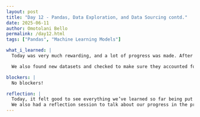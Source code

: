 ```yaml
---
layout: post
title: "Day 12 - Pandas, Data Exploration, and Data Sourcing contd."
date: 2025-06-11
author: Omotolani Bello
permalink: /day12.html
tags: ["Pandas", "Machine Learning Models"]

what_i_learned: |
  Today was very much rewarding, and a lot of progress was made. After shuffling around this morning to find a good place to settle down and get started with our project, we jumped into our tasks for the day. We did some literature reviews, and they were quite detailed and easy to understand, which made the process smoother. It was encouraging to find research that directly connects to the focus of our project.

  We also found new datasets and checked to make sure they accounted for what we needed—specifically, fair and dark skin bias. Using what we've been learning in Python, we located specific columns in the dataset to see if different skin tones were properly represented. After the lunch break, we started merging the datasets by identifying similar columns and aligning them to fit our research goals. It felt good to apply what we've learned in a real and meaningful way.

blockers: |
  No blockers!

reflection: |
  Today, it felt good to see everything we’ve learned so far being put into action. Applying our Python skills to check for fairness in the dataset and merging data made things come together in a real way. It was motivating to finally see the connection between what we’ve been learning and the actual work.
  We also had a reflection session to talk about our progress in the program, which was a nice pause to appreciate how far we’ve come. I’m grateful to our graduate mentor, Blessing, for leading that—it helped me more aware of what we’ve done so far.
---
```

